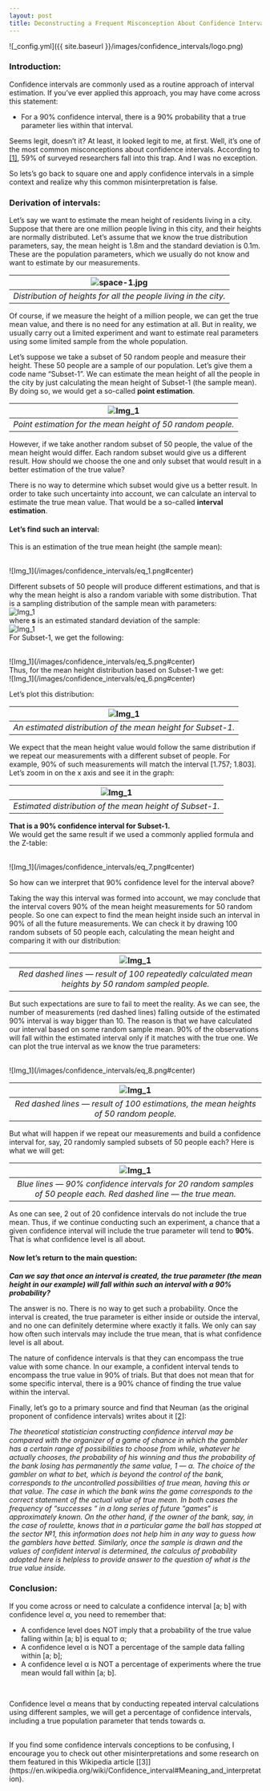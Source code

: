 ```yaml
---
layout: post
title: Deconstructing a Frequent Misconception About Confidence Intervals
---
```


![_config.yml]({{ site.baseurl }}/images/confidence_intervals/logo.png)

### Introduction:
Confidence intervals are commonly used as a routine approach of interval estimation. If you’ve ever applied this approach, you may have come across this statement:

* For a 90% confidence interval, there is a 90% probability that a true parameter lies within that interval. <br>

Seems legit, doesn’t it? At least, it looked legit to me, at first. Well, it’s one of the most common misconceptions about confidence intervals. According to [[1]](http://www.ejwagenmakers.com/inpress/HoekstraEtAlPBR.pdf), 59% of surveyed researchers fall into this trap. And I was no exception.

So lets’s go back to square one and apply confidence intervals in a simple context and realize why this common misinterpretation is false. <br>

### Derivation of intervals:
Let’s say we want to estimate the mean height of residents living in a city. Suppose that there are one million people living in this city, and their heights are normally distributed. Let’s assume that we know the true distribution parameters, say, the mean height is 1.8m and the standard deviation is 0.1m. These are the population parameters, which we usually do not know and want to estimate by our measurements.

| ![space-1.jpg](/images/confidence_intervals/img_1.png) | 
|:--:| 
| *Distribution of heights for all the people living in the city.* |

Of course, if we measure the height of a million people, we can get the true mean value, and there is no need for any estimation at all. But in reality, we usually carry out a limited experiment and want to estimate real parameters using some limited sample from the whole population. <br>

Let’s suppose we take a subset of 50 random people and measure their height. These 50 people are a sample of our population. Let’s give them a code name “Subset-1”. We can estimate the mean height of all the people in the city by just calculating the mean height of Subset-1 (the sample mean). By doing so, we would get a so-called **point estimation**.


| ![Img_1](/images/confidence_intervals/img_2.png#center) | 
|:--:| 
| *Point estimation for the mean height of 50 random people.* |


However, if we take another random subset of 50 people, the value of the mean height would differ. Each random subset would give us a different result. How should we choose the one and only subset that would result in a better estimation of the true value? <br>

There is no way to determine which subset would give us a better result. In order to take such uncertainty into account, we can calculate an interval to estimate the true mean value. That would be a so-called **interval estimation**. <br>

#### Let’s find such an interval:
This is an estimation of the true mean height (the sample mean): 

<br>
![Img_1](/images/confidence_intervals/eq_1.png#center)
<br>

Different subsets of 50 people will produce different estimations, and that is why the mean height is also a random variable with some distribution. That is a sampling distribution of the sample mean with parameters:
<br>
![Img_1](/images/confidence_intervals/eq_2.png#center)
<br>
where **s** is an estimated standard deviation of the sample:
<br>
![Img_1](/images/confidence_intervals/eq_4.png#center)
<br>
For Subset-1, we get the following:

<br>
![Img_1](/images/confidence_intervals/eq_5.png#center)
<br>
Thus, for the mean height distribution based on Subset-1 we get:

<br>
![Img_1](/images/confidence_intervals/eq_6.png#center)
<br>

Let’s plot this distribution:

| ![Img_1](/images/confidence_intervals/img_3.png#center) | 
|:--:| 
| *An estimated distribution of the mean height for Subset-1.* |


We expect that the mean height value would follow the same distribution if we repeat our measurements with a different subset of people. For example, 90% of such measurements will match the interval [1.757; 1.803]. Let’s zoom in on the x axis and see it in the graph:


| ![Img_1](/images/confidence_intervals/img_4.png#center) | 
|:--:| 
| *Estimated distribution of the mean height of Subset-1.* |


**That is a 90% confidence interval for Subset-1.** <br>
We would get the same result if we used a commonly applied formula and the Z-table:

<br>
![Img_1](/images/confidence_intervals/eq_7.png#center)
<br>

So how can we interpret that 90% confidence level for the interval above? <br>

Taking the way this interval was formed into account, we may conclude that the interval covers 90% of the mean height measurements for 50 random people. So one can expect to find the mean height inside such an interval in 90% of all the future measurements. We can check it by drawing 100 random subsets of 50 people each, calculating the mean height and comparing it with our distribution:

| ![Img_1](/images/confidence_intervals/img_5.png#center) | 
|:--:| 
| *Red dashed lines — result of 100 repeatedly calculated mean heights by 50 random sampled people.* |

But such expectations are sure to fail to meet the reality. As we can see, the number of measurements (red dashed lines) falling outside of the estimated 90% interval is way bigger than 10. The reason is that we have calculated our interval based on some random sample mean. 90% of the observations will fall within the estimated interval only if it matches with the true one. We can plot the true interval as we know the true parameters:

<br>
![Img_1](/images/confidence_intervals/eq_8.png#center)
<br>

| ![Img_1](/images/confidence_intervals/img_6.png#center) | 
|:--:| 
| *Red dashed lines — result of 100 estimations, the mean heights of 50 random people.* |

But what will happen if we repeat our measurements and build a confidence interval for, say, 20 randomly sampled subsets of 50 people each? Here is what we will get:


| ![Img_1](/images/confidence_intervals/img_7.png#center) | 
|:--:| 
| *Blue lines — 90% confidence intervals for 20 random samples of 50 people each. Red dashed line — the true mean.* |

As one can see, 2 out of 20 confidence intervals do not include the true mean. Thus, if we continue conducting such an experiment, a chance that a given confidence interval will include the true parameter will tend to **90%**. That is what confidence level is all about. <br>

#### Now let’s return to the main question: 

***Can we say that once an interval is created, the true parameter (the mean height in our example) will fall within such an interval with a 90% probability?***
<br> 

The answer is no. There is no way to get such a probability. Once the interval is created, the true parameter is either inside or outside the interval, and no one can definitely determine where exactly it falls. We only can say how often such intervals may include the true mean, that is what confidence level is all about.

The nature of confidence intervals is that they can encompass the true value with some chance. In our example, a confident interval tends to encompass the true value in 90% of trials. But that does not mean that for some specific interval, there is a 90% chance of finding the true value within the interval.

Finally, let’s go to a primary source and find that Neuman (as the original proponent of confidence intervals) writes about it [[2]](http://gauss.stat.su.se/master/slht/probability_pdf/outline_of_a_theory_of_statistical_estimation_based_on_the_classical_theory_of_probability.pdf): <br>

*The theoretical statistician constructing confidence interval may be compared with the organizer of a game of chance in which the gambler has a certain range of possibilities to choose from while, whatever he actually chooses, the probability of his winning and thus the probability of the bank losing has permanently the same value, 1 — α. The choice of the gambler on what to bet, which is beyond the control of the bank, corresponds to the uncontrolled possibilities of true mean, having this or that value. The case in which the bank wins the game corresponds to the correct statement of the actual value of true mean. In both cases the frequency of “successes “ in a long series of future “games“ is approximately known. On the other hand, if the owner of the bank, say, in the case of roulette, knows that in a particular game the ball has stopped at the sector №1, this information does not help him in any way to guess how the gamblers have betted. Similarly, once the sample is drawn and the values of confident interval is determined, the calculus of probability adopted here is helpless to provide answer to the question of what is the true value inside.*

### Conclusion:
If you come across or need to calculate a confidence interval [a; b] with confidence level α, you need to remember that: <br>

* A confidence level does NOT imply that a probability of the true value falling within [a; b] is equal to α;
* A confidence level α is NOT a percentage of the sample data falling within [a; b];
* A confidence level α is NOT a percentage of experiments where the true mean would fall within [a; b].
<br>

Confidence level α means that by conducting repeated interval calculations using different samples, we will get a percentage of confidence intervals, including a true population parameter that tends towards α.

<br>
If you find some confidence intervals conceptions to be confusing, I encourage you to check out other misinterpretations and some research on them featured in this Wikipedia article [[3]](https://en.wikipedia.org/wiki/Confidence_interval#Meaning_and_interpretation).